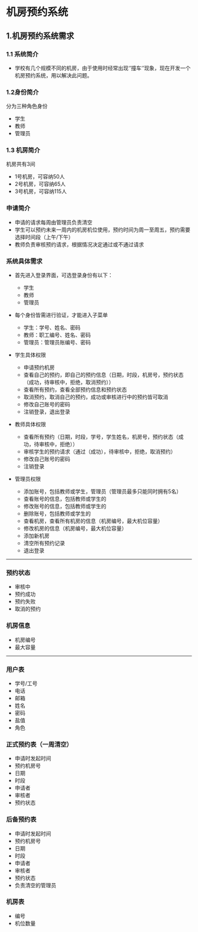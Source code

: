 # 机房预约系统

## 1.机房预约系统需求

### 1.1 系统简介
+ 学校有几个规模不同的机房，由于使用时经常出现‘’撞车‘’现象，现在开发一个机房预约系统，用以解决此问题。


### 1.2身份简介
分为三种角色身份
- 学生
- 教师
- 管理员

### 1.3 机房简介
机房共有3间
- 1号机房，可容纳50人
- 2号机房，可容纳65人
- 3号机房，可容纳115人

### 申请简介
+ 申请的请求每周由管理员负责清空
+ 学生可以预约未来一周内的机房机位使用，预约时间为周一至周五，预约需要选择时间段（上午/下午）
+ 教师负责审核预约请求，根据情况决定通过或不通过请求

### 系统具体需求
+ 首先进入登录界面，可选登录身份有以下：
	- 学生
	- 教师
	- 管理员

+ 每个身份皆需进行验证，才能进入子菜单
	- 学生：学号、姓名、密码
	- 教师：职工编号、姓名、密码
	- 管理员：管理员账编号、密码

+ 学生具体权限
	- 申请预约机房
	- 查看自己的预约，即自己的预约信息（日期，时段，机房号，预约状态（成功，待审核中，拒绝，取消预约））
	- 查看所有预约，查看全部预约信息和预约状态
	- 取消预约，取消自己的预约，成功或审核进行中的预约皆可取消
	- 修改自己账号的密码
	- 注销登录，退出登录

+ 教师具体权限
	- 查看所有预约（日期，时段，学号，学生姓名，机房号，预约状态（成功，待审核中，拒绝））
	- 审核学生的预约请求（通过（成功），待审核中，拒绝，取消预约）
	- 修改自己账号的密码
	- 注销登录

+ 管理员权限
	- 添加账号，包括教师或学生，管理员（管理员最多只能同时拥有5名）
	- 查看账号的信息，包括教师或学生的
	- 修改账号的信息，包括教师或学生的
	- 删除账号，包括教师或学生的
	- 查看机房，查看所有机房的信息（机房编号，最大机位容量）
	- 修改机房的信息（机房编号，最大机位容量）
	- 添加新机房
	- 清空所有预约记录
	- 退出登录


----------------------

### 预约状态
+ 审核中
+ 预约成功
+ 预约失败
+ 取消的预约

### 机房信息
+ 机房编号
+ 最大容量

--------------------------

### 用户表
+ 学号/工号
+ 电话
+ 邮箱
+ 姓名
+ 密码
+ 盐值
+ 角色

### 正式预约表（一周清空）
+ 申请时发起时间
+ 预约机房号
+ 日期
+ 时段
+ 申请者
+ 审核者
+ 预约状态

### 后备预约表
+ 申请时发起时间
+ 预约机房号
+ 日期
+ 时段
+ 申请者
+ 审核者
+ 预约状态
+ 负责清空的管理员

### 机房表
+ 编号
+ 机位数量